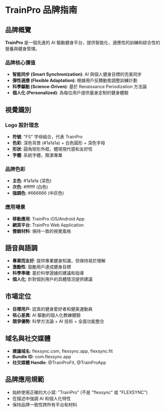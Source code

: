 # TrainPro 品牌指南

## 品牌概覽
**TrainPro** 是一個先進的 AI 驅動健身平台，提供智能化、適應性的訓練和綜合性的營養與健身管理。

### 品牌核心價值
- **智能同步 (Smart Synchronization)**: AI 與個人健身目標的完美同步
- **彈性適應 (Flexible Adaptation)**: 根據用戶反饋動態調整訓練計劃
- **科學驅動 (Science-Driven)**: 基於 Renaissance Periodization 方法論
- **個人化 (Personalized)**: 為每位用戶提供量身定制的健身體驗

## 視覺識別

### Logo 設計理念
- **符號**: "FS" 字母組合，代表 TrainPro
- **色彩**: 深色背景 (#1a1a1a) + 白色圓形 + 深色字母
- **形狀**: 圓角矩形外框，體現現代感和友好性
- **字體**: 系統字體，簡潔專業

### 品牌色彩
- **主色**: #1a1a1a (深色)
- **次色**: #ffffff (白色)
- **強調色**: #666666 (中灰色)

### 應用場景
- **移動應用**: TrainPro iOS/Android App
- **網頁平台**: TrainPro Web Application
- **營銷材料**: 保持一致的視覺風格

## 語音與語調
- **專業而友好**: 提供專業健身知識，但保持易於理解
- **激勵性**: 鼓勵用戶達成健身目標
- **科學準確**: 基於科學證據的建議和指導
- **個人化**: 針對個別用戶的具體情況提供建議

## 市場定位
- **目標用戶**: 認真的健身愛好者和健美運動員
- **核心差異**: AI 驅動的個人化教練體驗
- **競爭優勢**: 科學方法論 + AI 技術 + 全面功能整合

## 域名與社交媒體
- **建議域名**: flexsync.com, flexsync.app, flexsync.fit
- **Bundle ID**: com.flexsync.app
- **社交媒體 Handle**: @TrainProFit, @TrainProApp

## 品牌應用規範
- 始終使用正確的大小寫: "TrainPro" (不是 "flexsync" 或 "FLEXSYNC")
- 在描述中強調 AI 和個人化特性
- 保持品牌一致性跨所有平台和材料
